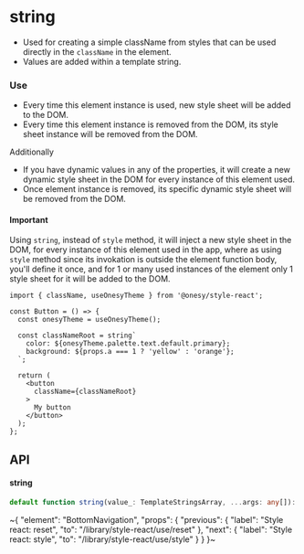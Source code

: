 
# string

- Used for creating a simple className from styles that can be used directly in the `className` in the element.
- Values are added within a template string.

### Use

- Every time this element instance is used, new style sheet will be added to the DOM.
- Every time this element instance is removed from the DOM, its style sheet instance will be removed from the DOM.

Additionally
- If you have dynamic values in any of the properties, it will create a new dynamic style sheet in the DOM for every instance of this element used.
- Once element instance is removed, its specific dynamic style sheet will be removed from the DOM.

#### Important
Using `string`, instead of `style` method, it will inject a new style sheet in the DOM, for every instance of this element used in the app, where as using `style` method since its invokation is outside the element function body, you'll define it once, and for 1 or many used instances of the element only 1 style sheet for it will be added to the DOM.

```tsx
import { className, useOnesyTheme } from '@onesy/style-react';

const Button = () => {
  const onesyTheme = useOnesyTheme();

  const classNameRoot = string`
    color: ${onesyTheme.palette.text.default.primary};
    background: ${props.a === 1 ? 'yellow' : 'orange'};
  `;

  return (
    <button
      className={classNameRoot}
    >
      My button
    </button>
  );
};
```

## API

#### string

```ts
default function string(value_: TemplateStringsArray, ...args: any[]): string;
```


~{
  "element": "BottomNavigation",
  "props": {
    "previous": {
      "label": "Style react: reset",
      "to": "/library/style-react/use/reset"
    },
    "next": {
      "label": "Style react: style",
      "to": "/library/style-react/use/style"
    }
  }
}~
